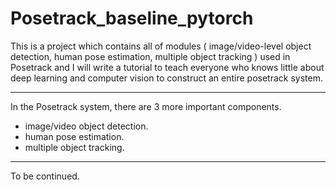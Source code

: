 # Posetrack_baseline_pytorch
This is a project which contains all of modules
(
image/video-level object detection, 
human pose estimation, 
multiple object tracking
)
used in Posetrack and I will write a tutorial to teach everyone who knows little about deep learning and computer vision to construct an entire posetrack system.

--------------------
In the Posetrack system, there are 3 more important components.
- image/video object detection.
- human pose estimation.
- multiple object tracking.



--------------------
To be continued.
